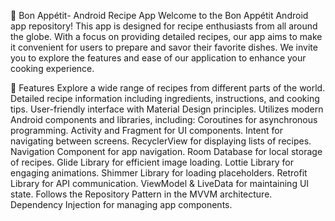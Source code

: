 🍳 Bon Appétit- Android Recipe App
Welcome to the Bon Appétit Android app repository! This app is designed for recipe enthusiasts from all around the globe. With a focus on providing detailed recipes, our app aims to make it convenient for users to prepare and savor their favorite dishes. We invite you to explore the features and ease of our application to enhance your cooking experience.

🌟 Features
Explore a wide range of recipes from different parts of the world.
Detailed recipe information including ingredients, instructions, and cooking tips.
User-friendly interface with Material Design principles.
Utilizes modern Android components and libraries, including:
Coroutines for asynchronous programming.
Activity and Fragment for UI components.
Intent for navigating between screens.
RecyclerView for displaying lists of recipes.
Navigation Component for app navigation.
Room Database for local storage of recipes.
Glide Library for efficient image loading.
Lottie Library for engaging animations.
Shimmer Library for loading placeholders.
Retrofit Library for API communication.
ViewModel & LiveData for maintaining UI state.
Follows the Repository Pattern in the MVVM architecture.
Dependency Injection for managing app components.
